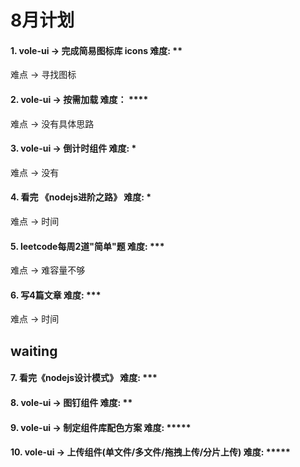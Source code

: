 # 8月计划

#### 1. vole-ui -> 完成简易图标库 icons 难度: **

难点 -> 寻找图标

#### 2. vole-ui -> 按需加载 难度： ****

难点 -> 没有具体思路

#### 3. vole-ui -> 倒计时组件 难度: *

难点 -> 没有

#### 4. 看完 《nodejs进阶之路》 难度: *

难点 -> 时间

#### 5. leetcode每周2道"简单"题 难度: ***

难点 -> 难容量不够

#### 6. 写4篇文章 难度: ***

难点 -> 时间

## waiting

#### 7. 看完《nodejs设计模式》 难度: ***


#### 8. vole-ui -> 图钉组件 难度: **


#### 9. vole-ui -> 制定组件库配色方案 难度: *****


#### 10. vole-ui -> 上传组件(单文件/多文件/拖拽上传/分片上传) 难度: *****
